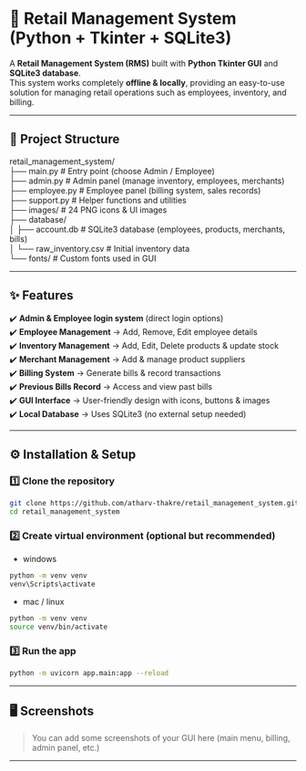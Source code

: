 # 🏬 Retail Management System (Python + Tkinter + SQLite3)

A **Retail Management System (RMS)** built with **Python Tkinter GUI** and **SQLite3 database**.  
This system works completely **offline & locally**, providing an easy-to-use solution for managing retail operations such as employees, inventory, and billing.

---

## 📂 Project Structure

retail_management_system/ <br>
├── main.py # Entry point (choose Admin / Employee)<br>
├── admin.py # Admin panel (manage inventory, employees, merchants)<br>
├── employee.py # Employee panel (billing system, sales records)<br>
├── support.py # Helper functions and utilities<br>
├── images/ # 24 PNG icons & UI images<br>
├── database/<br>
│ ├── account.db # SQLite3 database (employees, products, merchants, bills)<br>
│ └── raw_inventory.csv # Initial inventory data<br>
└── fonts/ # Custom fonts used in GUI<br>

---

## ✨ Features
✔️ **Admin & Employee login system** (direct login options)  
✔️ **Employee Management** → Add, Remove, Edit employee details  
✔️ **Inventory Management** → Add, Edit, Delete products & update stock  
✔️ **Merchant Management** → Add & manage product suppliers  
✔️ **Billing System** → Generate bills & record transactions  
✔️ **Previous Bills Record** → Access and view past bills  
✔️ **GUI Interface** → User-friendly design with icons, buttons & images  
✔️ **Local Database** → Uses SQLite3 (no external setup needed)  

---


## ⚙️ Installation & Setup

### 1️⃣ Clone the repository
   ```bash
   git clone https://github.com/atharv-thakre/retail_management_system.git
   cd retail_management_system
   ```

### 2️⃣ Create virtual environment (optional but recommended)
- windows
```bash
python -m venv venv
venv\Scripts\activate
```

- mac / linux
```bash
python -m venv venv
source venv/bin/activate
```

### 3️⃣ Run the app
```bash
python -m uvicorn app.main:app --reload
```

---

## 🖥️ Screenshots 
> You can add some screenshots of your GUI here (main menu, billing, admin panel, etc.)

---
   
